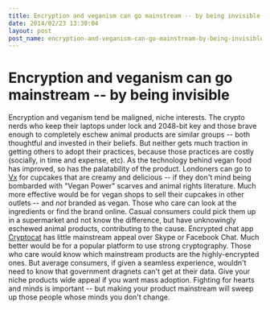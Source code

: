```yaml
---
title: Encryption and veganism can go mainstream -- by being invisible
date: 2014/02/23 13:30:04
layout: post
post_name: encryption-and-veganism-can-go-mainstream-by-being-invisible
---
```

# Encryption and veganism can go mainstream -- by being invisible

Encryption and veganism tend be maligned, niche interests. The crypto nerds who keep their laptops under lock and 2048-bit key and those brave enough to completely eschew animal products are similar groups -- both thoughtful and invested in their beliefs. But neither gets much traction in getting others to adopt their practices, because those practices are costly (socially, in time and expense, etc). As the technology behind vegan food has improved, so has the palatability of the product. Londoners can go to [Vx](http://www.vegancross.com/) for cupcakes that are creamy and delicious -- if they don't mind being bombarded with "Vegan Power" scarves and animal rights literature. Much more effective would be for vegan shops to sell their cupcakes in other outlets -- and _not_ branded as vegan. Those who care can look at the ingredients or find the brand online. Casual consumers could pick them up in a supermarket and not know the difference, but have unknowingly eschewed animal products, contributing to the cause. Encrypted chat app [Cryptocat](http://crypto.cat) has little mainstream appeal over Skype or Facebook Chat. Much better would be for a popular platform to use strong cryptography. Those who care would know which mainstream products are the highly-encrypted ones. But average consumers, if given a seamless experience, wouldn't need to know that government dragnets can't get at their data. Give your niche products wide appeal if you want mass adoption. Fighting for hearts and minds is important -- but making your product mainstream will sweep up those people whose minds you don't change.
